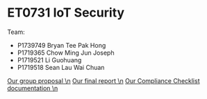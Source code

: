 # ET0731 IoT Security

Team:
- P1739749 Bryan Tee Pak Hong
- P1719365 Chow Ming Jun Joseph
- P1719521 Li Guohuang
- P1719518 Sean Lau Wai Chuan


<a href = "Proposal/groupProposal.md"> Our group proposal \n</a>
<a href = "Report.md"> Our final report \n</a>
<a href = "TR64 compliance checklist.md"> Our Compliance Checklist documentation \n</a> 
